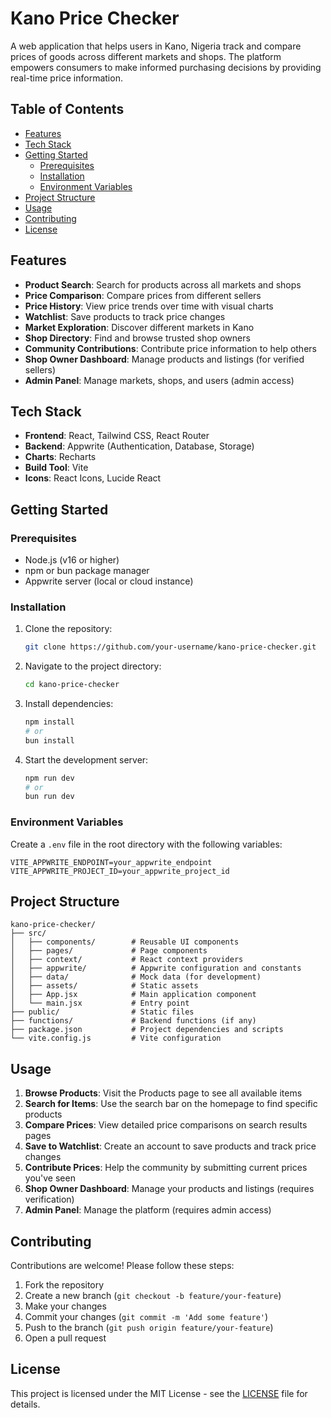# Kano Price Checker

A web application that helps users in Kano, Nigeria track and compare prices of goods across different markets and shops. The platform empowers consumers to make informed purchasing decisions by providing real-time price information.

## Table of Contents

- [Features](#features)
- [Tech Stack](#tech-stack)
- [Getting Started](#getting-started)
  - [Prerequisites](#prerequisites)
  - [Installation](#installation)
  - [Environment Variables](#environment-variables)
- [Project Structure](#project-structure)
- [Usage](#usage)
- [Contributing](#contributing)
- [License](#license)

## Features

- **Product Search**: Search for products across all markets and shops
- **Price Comparison**: Compare prices from different sellers
- **Price History**: View price trends over time with visual charts
- **Watchlist**: Save products to track price changes
- **Market Exploration**: Discover different markets in Kano
- **Shop Directory**: Find and browse trusted shop owners
- **Community Contributions**: Contribute price information to help others
- **Shop Owner Dashboard**: Manage products and listings (for verified sellers)
- **Admin Panel**: Manage markets, shops, and users (admin access)

## Tech Stack

- **Frontend**: React, Tailwind CSS, React Router
- **Backend**: Appwrite (Authentication, Database, Storage)
- **Charts**: Recharts
- **Build Tool**: Vite
- **Icons**: React Icons, Lucide React

## Getting Started

### Prerequisites

- Node.js (v16 or higher)
- npm or bun package manager
- Appwrite server (local or cloud instance)

### Installation

1. Clone the repository:
   ```bash
   git clone https://github.com/your-username/kano-price-checker.git
   ```

2. Navigate to the project directory:
   ```bash
   cd kano-price-checker
   ```

3. Install dependencies:
   ```bash
   npm install
   # or
   bun install
   ```

4. Start the development server:
   ```bash
   npm run dev
   # or
   bun run dev
   ```

### Environment Variables

Create a `.env` file in the root directory with the following variables:

```env
VITE_APPWRITE_ENDPOINT=your_appwrite_endpoint
VITE_APPWRITE_PROJECT_ID=your_appwrite_project_id
```

## Project Structure

```
kano-price-checker/
├── src/
│   ├── components/        # Reusable UI components
│   ├── pages/             # Page components
│   ├── context/           # React context providers
│   ├── appwrite/          # Appwrite configuration and constants
│   ├── data/              # Mock data (for development)
│   ├── assets/            # Static assets
│   ├── App.jsx            # Main application component
│   └── main.jsx           # Entry point
├── public/                # Static files
├── functions/             # Backend functions (if any)
├── package.json           # Project dependencies and scripts
└── vite.config.js         # Vite configuration
```

## Usage

1. **Browse Products**: Visit the Products page to see all available items
2. **Search for Items**: Use the search bar on the homepage to find specific products
3. **Compare Prices**: View detailed price comparisons on search results pages
4. **Save to Watchlist**: Create an account to save products and track price changes
5. **Contribute Prices**: Help the community by submitting current prices you've seen
6. **Shop Owner Dashboard**: Manage your products and listings (requires verification)
7. **Admin Panel**: Manage the platform (requires admin access)

## Contributing

Contributions are welcome! Please follow these steps:

1. Fork the repository
2. Create a new branch (`git checkout -b feature/your-feature`)
3. Make your changes
4. Commit your changes (`git commit -m 'Add some feature'`)
5. Push to the branch (`git push origin feature/your-feature`)
6. Open a pull request

## License

This project is licensed under the MIT License - see the [LICENSE](LICENSE) file for details.